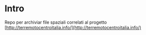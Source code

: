 # Intro

Repo per archiviar file spaziali correlati al progetto [http://terremotocentroitalia.info/](http://terremotocentroitalia.info/)